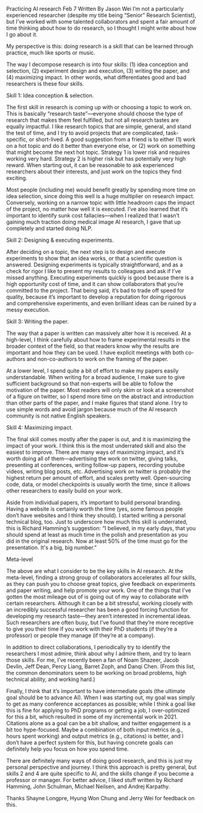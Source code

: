 Practicing AI research
Feb 7 
Written By Jason Wei
I’m not a particularly experienced researcher (despite my title being “Senior” Research Scientist), but I’ve worked with some talented collaborators and spent a fair amount of time thinking about how to do research, so I thought I might write about how I go about it.

My perspective is this: doing research is a skill that can be learned through practice, much like sports or music.

The way I decompose research is into four skills: (1) idea conception and selection, (2) experiment design and execution, (3) writing the paper, and (4) maximizing impact. In other words, what differentiates good and bad researchers is these four skills.

Skill 1: Idea conception & selection.

The first skill in research is coming up with or choosing a topic to work on. This is basically “research taste”—everyone should choose the type of research that makes them feel fulfilled, but not all research tastes are equally impactful. I like research topics that are simple, general, and stand the test of time, and I try to avoid projects that are complicated, task-specific, or short-lived. A good suggestion from a friend is to either (1) work on a hot topic and do it better than everyone else, or (2) work on something that might become the next hot topic. Strategy 1 is lower risk and requires working very hard. Strategy 2 is higher risk but has potentially very high reward. When starting out, it can be reasonable to ask experienced researchers about their interests, and just work on the topics they find exciting.

Most people (including me) would benefit greatly by spending more time on idea selection, since doing this well is a huge multiplier on research impact. Conversely, working on a narrow topic with little headroom caps the impact of the project, no matter how well it is executed. I’ve also learned that it’s important to identify sunk cost fallacies—when I realized that I wasn’t gaining much traction doing medical image AI research, I gave that up completely and started doing NLP.

Skill 2: Designing & executing experiments.

After deciding on a topic, the next step is to design and execute experiments to show that an idea works, or that a scientific question is answered. Designing experiments is typically straightforward, and as a check for rigor I like to present my results to colleagues and ask if I’ve missed anything. Executing experiments quickly is good because there is a high opportunity cost of time, and it can show collaborators that you’re committed to the project. That being said, it’s bad to trade off speed for quality, because it’s important to develop a reputation for doing rigorous and comprehensive experiments, and even brilliant ideas can be ruined by a messy execution. 

Skill 3: Writing the paper.

The way that a paper is written can massively alter how it is received. At a high-level, I think carefully about how to frame experimental results in the broader context of the field, so that readers know why the results are important and how they can be used. I have explicit meetings with both co-authors and non-co-authors to work on the framing of the paper.

At a lower level, I spend quite a bit of effort to make my papers easily understandable. When writing for a broad audience, I make sure to give sufficient background so that non-experts will be able to follow the motivation of the paper. Most readers will only skim or look at a screenshot of a figure on twitter, so I spend more time on the abstract and introduction than other parts of the paper, and I make figures that stand alone. I try to use simple words and avoid jargon because much of the AI research community is not native English speakers.

Skill 4: Maximizing impact.

The final skill comes mostly after the paper is out, and it is maximizing the impact of your work. I think this is the most underrated skill and also the easiest to improve. There are many ways of maximizing impact, and it’s worth doing all of them—advertising the work on twitter, giving talks, presenting at conferences, writing follow-up papers, recording youtube videos, writing blog posts, etc. Advertising work on twitter is probably the highest return per amount of effort, and scales pretty well. Open-sourcing code, data, or model checkpoints is usually worth the time, since it allows other researchers to easily build on your work.

Aside from individual papers, it’s important to build personal branding. Having a website is certainly worth the time (yes, some famous people don’t have websites and I think they should). I started writing a personal technical blog, too. Just to underscore how much this skill is underrated, this is Richard Hamming’s suggestion: “I believed, in my early days, that you should spend at least as much time in the polish and presentation as you did in the original research. Now at least 50% of the time must go for the presentation. It's a big, big number.”

Meta-level

The above are what I consider to be the key skills in AI research. At the meta-level, finding a strong group of collaborators accelerates all four skills, as they can push you to choose great topics, give feedback on experiments and paper writing, and help promote your work. One of the things that I’ve gotten the most mileage out of is going out of my way to collaborate with certain researchers. Although it can be a bit stressful, working closely with an incredibly successful researcher has been a good forcing function for developing my research taste—they aren’t interested in incremental ideas. Such researchers are often busy, but I’ve found that they’re more receptive to give you their time if you work with their PhD students (if they’re a professor) or people they manage (if they’re at a company).

In addition to direct collaborations, I periodically try to identify the researchers I most admire, think about why I admire them, and try to learn those skills. For me, I’ve recently been a fan of Noam Shazeer, Jacob Devlin, Jeff Dean, Percy Liang, Barret Zoph, and Danqi Chen. (From this list, the common denominators seem to be working on broad problems, high technical ability, and working hard.)

Finally, I think that it’s important to have intermediate goals (the ultimate goal should be to advance AI). When I was starting out, my goal was simply to get as many conference acceptances as possible; while I think a goal like this is fine for applying to PhD programs or getting a job, I over-optimized for this a bit, which resulted in some of my incremental work in 2021. Citations alone as a goal can be a bit shallow, and twitter engagement is a bit too hype-focused. Maybe a combination of both input metrics (e.g., hours spent working) and output metrics (e.g., citations) is better, and I don’t have a perfect system for this, but having concrete goals can definitely help you focus on how you spend time.

There are definitely many ways of doing good research, and this is just my personal perspective and journey. I think this approach is pretty general, but skills 2 and 4 are quite specific to AI, and the skills change if you become a professor or manager. For better advice, I liked stuff written by Richard Hamming, John Schulman, Michael Neilsen, and Andrej Karpathy.

Thanks Shayne Longpre, Hyung Won Chung and Jerry Wei for feedback on this.